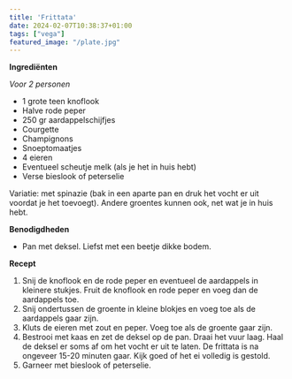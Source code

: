 ```yaml
---
title: 'Frittata'
date: 2024-02-07T10:38:37+01:00
tags: ["vega"]
featured_image: "/plate.jpg"
---
```


**Ingrediënten**

*Voor 2 personen*
- 1 grote teen knoflook
- Halve rode peper
- 250 gr aardappelschijfjes
- Courgette
- Champignons
- Snoeptomaatjes
- 4 eieren
- Eventueel scheutje melk (als je het in huis hebt)
- Verse bieslook of peterselie

Variatie: met spinazie (bak in een aparte pan en druk het vocht er uit voordat je het toevoegt). Andere groentes kunnen ook, net wat je in huis hebt.

**Benodigdheden**
- Pan met deksel. Liefst met een beetje dikke bodem.

**Recept**
1. Snij de knoflook en de rode peper en eventueel de aardappels in kleinere stukjes. Fruit de knoflook en rode peper en voeg dan de aardappels toe.
2. Snij ondertussen de groente in kleine blokjes en voeg toe als de aardappels gaar zijn.
3. Kluts de eieren met zout en peper. Voeg toe als de groente gaar zijn.
4. Bestrooi met kaas en zet de deksel op de pan. Draai het vuur laag. Haal de deksel er soms af om het vocht er uit te laten. De frittata is na ongeveer 15-20 minuten gaar. Kijk goed of het ei volledig is gestold.
5. Garneer met bieslook of peterselie.